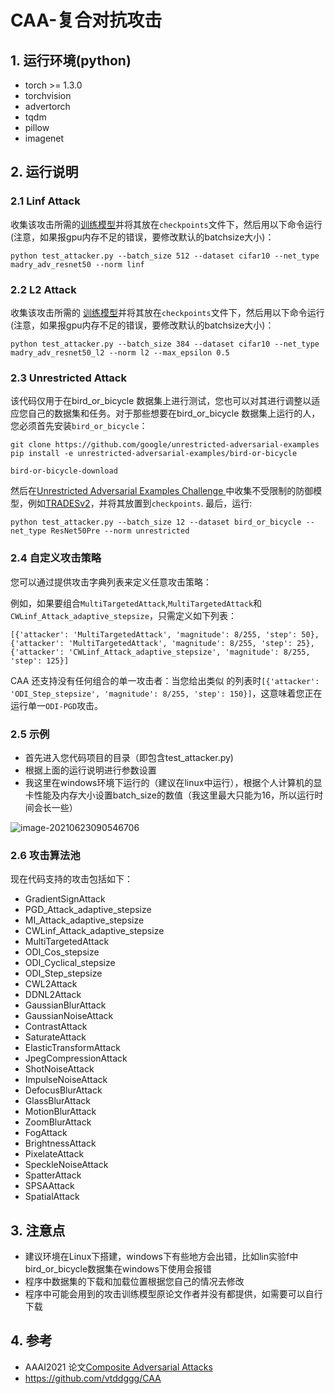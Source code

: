 # CAA-复合对抗攻击

## 1. 运行环境(python)

* torch >= 1.3.0
* torchvision
* advertorch
* tqdm
* pillow
* imagenet

## 2. 运行说明

### 2.1 Linf Attack

收集该攻击所需的[训练模型](https://www.dropbox.com/s/c9qlt1lbdnu9tlo/cifar_linf_8.pt?dl=0)并将其放在`checkpoints`文件下，然后用以下命令运行(注意，如果报gpu内存不足的错误，要修改默认的batchsize大小)：

```
python test_attacker.py --batch_size 512 --dataset cifar10 --net_type madry_adv_resnet50 --norm linf
```

### 2.2 L2 Attack

收集该攻击所需的 [训练模型](https://www.dropbox.com/s/1zazwjfzee7c8i4/cifar_l2_0_5.pt?dl=0)并将其放在`checkpoints`文件下，然后用以下命令运行(注意，如果报gpu内存不足的错误，要修改默认的batchsize大小)：

```
python test_attacker.py --batch_size 384 --dataset cifar10 --net_type madry_adv_resnet50_l2 --norm l2 --max_epsilon 0.5
```

### 2.3 Unrestricted Attack

该代码仅用于在bird_or_bicycle 数据集上进行测试，您也可以对其进行调整以适应您自己的数据集和任务。对于那些想要在bird_or_bicycle 数据集上运行的人，您必须首先安装`bird_or_bicycle`：

```
git clone https://github.com/google/unrestricted-adversarial-examples
pip install -e unrestricted-adversarial-examples/bird-or-bicycle

bird-or-bicycle-download
```

然后在[Unrestricted Adversarial Examples Challenge ](https://github.com/openphilanthropy/unrestricted-adversarial-examples)中收集不受限制的防御模型，例如[TRADESv2](https://github.com/xincoder/google_attack)，并将其放置到`checkpoints`. 最后，运行:

```
python test_attacker.py --batch_size 12 --dataset bird_or_bicycle --net_type ResNet50Pre --norm unrestricted
```

### 2.4 自定义攻击策略

您可以通过提供攻击字典列表来定义任意攻击策略：

例如，如果要组合`MultiTargetedAttack`,`MultiTargetedAttack`和`CWLinf_Attack_adaptive_stepsize`，只需定义如下列表：

```
[{'attacker': 'MultiTargetedAttack', 'magnitude': 8/255, 'step': 50}, {'attacker': 'MultiTargetedAttack', 'magnitude': 8/255, 'step': 25}, {'attacker': 'CWLinf_Attack_adaptive_stepsize', 'magnitude': 8/255, 'step': 125}]
```

CAA 还支持没有任何组合的单一攻击者：当您给出类似 的列表时`[{'attacker': 'ODI_Step_stepsize', 'magnitude': 8/255, 'step': 150}]`，这意味着您正在运行单一`ODI-PGD`攻击。

### 2.5 示例

* 首先进入您代码项目的目录（即包含test_attacker.py)
* 根据上面的运行说明进行参数设置
* 我这里在windows环境下运行的（建议在linux中运行），根据个人计算机的显卡性能及内存大小设置batch_size的数值（我这里最大只能为16，所以运行时间会长一些）

![image-20210623090546706](C:\Users\lwd\AppData\Roaming\Typora\typora-user-images\image-20210623090546706.png)

### 2.6 攻击算法池

现在代码支持的攻击包括如下：

- GradientSignAttack
- PGD_Attack_adaptive_stepsize
- MI_Attack_adaptive_stepsize
- CWLinf_Attack_adaptive_stepsize
- MultiTargetedAttack
- ODI_Cos_stepsize
- ODI_Cyclical_stepsize
- ODI_Step_stepsize
- CWL2Attack
- DDNL2Attack
- GaussianBlurAttack
- GaussianNoiseAttack
- ContrastAttack
- SaturateAttack
- ElasticTransformAttack
- JpegCompressionAttack
- ShotNoiseAttack
- ImpulseNoiseAttack
- DefocusBlurAttack
- GlassBlurAttack
- MotionBlurAttack
- ZoomBlurAttack
- FogAttack
- BrightnessAttack
- PixelateAttack
- SpeckleNoiseAttack
- SpatterAttack
- SPSAAttack
- SpatialAttack

## 3. 注意点

* 建议环境在Linux下搭建，windows下有些地方会出错，比如lin实验f中bird_or_bicycle数据集在windows下使用会报错
* 程序中数据集的下载和加载位置根据您自己的情况去修改
* 程序中可能会用到的攻击训练模型原论文作者并没有都提供，如需要可以自行下载

## 4. 参考

* AAAI2021 论文[Composite Adversarial Attacks](https://arxiv.org/abs/2012.05434)
* https://github.com/vtddggg/CAA